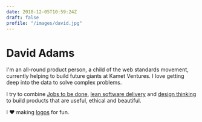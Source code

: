 ```yaml
---
date: 2018-12-05T10:59:24Z
draft: false
profile: "/images/david.jpg"
---
```


# David Adams

I'm an all-round product person, a child of the web standards movement, currently helping to build future giants at Kamet Ventures. I love getting deep into the data to solve complex problems.

I try to combine <a href="https://jtbd.info/">Jobs to be done</a>, <a href="https://en.wikipedia.org/wiki/Lean_software_development">lean software delivery</a> and <a href="https://www.interaction-design.org/literature/article/5-stages-in-the-design-thinking-process">design thinking</a> to build products that are useful, ethical and beautiful.

I ❤️ making <a href="/logos">logos</a> for fun.
